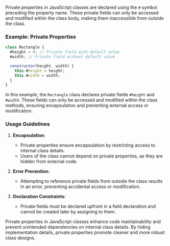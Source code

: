 Private properties in JavaScript classes are declared using the `#` symbol preceding the property name. These private fields can only be accessed and modified within the class body, making them inaccessible from outside the class.

### Example: Private Properties

```javascript
class Rectangle {
  #height = 0; // Private field with default value
  #width; // Private field without default value

  constructor(height, width) {
    this.#height = height;
    this.#width = width;
  }
}
```

In this example, the `Rectangle` class declares private fields `#height` and `#width`. These fields can only be accessed and modified within the class methods, ensuring encapsulation and preventing external access or modification.

### Usage Guidelines

1. **Encapsulation**:
   - Private properties ensure encapsulation by restricting access to internal class details.
   - Users of the class cannot depend on private properties, as they are hidden from external code.

2. **Error Prevention**:
   - Attempting to reference private fields from outside the class results in an error, preventing accidental access or modification.

3. **Declaration Constraints**:
   - Private fields must be declared upfront in a field declaration and cannot be created later by assigning to them.

Private properties in JavaScript classes enhance code maintainability and prevent unintended dependencies on internal class details. By hiding implementation details, private properties promote cleaner and more robust class designs.